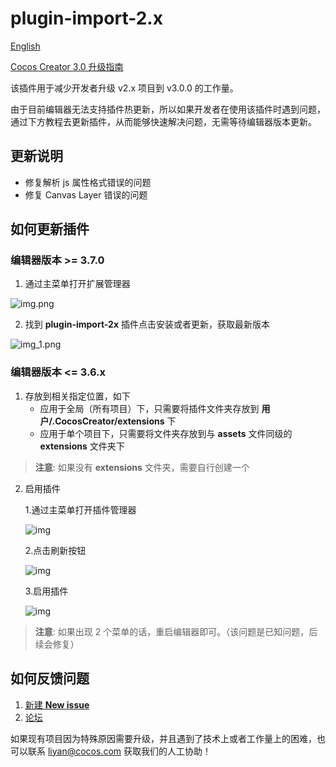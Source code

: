 # plugin-import-2.x

[English](https://github.com/cocos-creator/plugin-import-2.x/blob/main/README.md)

[Cocos Creator 3.0 升级指南](https://github.com/cocos-creator/creator-docs/blob/v3.0/zh/release-notes/upgrade-guide-v3.0.md)

该插件用于减少开发者升级 v2.x 项目到 v3.0.0 的工作量。

由于目前编辑器无法支持插件热更新，所以如果开发者在使用该插件时遇到问题，通过下方教程去更新插件，从而能够快速解决问题，无需等待编辑器版本更新。


## 更新说明

   - 修复解析 js 属性格式错误的问题
   - 修复 Canvas Layer 错误的问题 

## 如何更新插件

### 编辑器版本 >= 3.7.0

1. 通过主菜单打开扩展管理器

![img.png](https://user-images.githubusercontent.com/7564028/232646751-dbb30224-00f2-4b4f-9a92-d9c150fe81d2.png)

2. 找到 **plugin-import-2x** 插件点击安装或者更新，获取最新版本

![img_1.png](https://user-images.githubusercontent.com/7564028/232646762-a07b971d-0e38-4808-8b4d-d884baef3591.png)

### 编辑器版本 <= 3.6.x

1. 存放到相关指定位置，如下
    - 应用于全局（所有项目）下，只需要将插件文件夹存放到 **用户/.CocosCreator/extensions** 下
    - 应用于单个项目下，只需要将文件夹存放到与 **assets** 文件同级的 **extensions** 文件夹下

> **注意**: 如果没有 **extensions** 文件夹，需要自行创建一个

2. 启用插件
    
    1.通过主菜单打开插件管理器

   ![img](https://user-images.githubusercontent.com/7564028/114006756-49c20a80-9893-11eb-8744-30215330a10b.png)

    
    2.点击刷新按钮

   ![img](https://user-images.githubusercontent.com/7564028/114006766-4c246480-9893-11eb-9f46-b0fe03c2c09b.png)
    
    3.启用插件
    
   ![img](https://user-images.githubusercontent.com/7564028/114006763-4b8bce00-9893-11eb-88ba-e39e3d00a22a.png)
    
> **注意**: 如果出现 2 个菜单的话，重启编辑器即可。（该问题是已知问题，后续会修复）

## 如何反馈问题

1. [新建 **New issue**](https://github.com/cocos-creator/plugin-import-2.x/issues/new) 
2. [论坛](https://forum.cocos.org/c/Creator)

如果现有项目因为特殊原因需要升级，并且遇到了技术上或者工作量上的困难，也可以联系 [liyan@cocos.com](mailto:liyan@cocos.com) 获取我们的人工协助！

